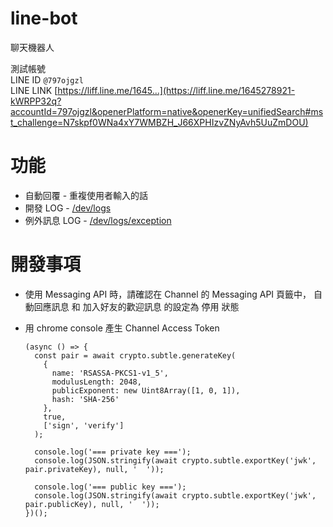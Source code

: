 # line-bot
聊天機器人

測試帳號\
LINE ID `@797ojgzl`\
LINE LINK [https://liff.line.me/1645...](https://liff.line.me/1645278921-kWRPP32q?accountId=797ojgzl&openerPlatform=native&openerKey=unifiedSearch#mst_challenge=N7skpf0WNa4xY7WMBZH_J66XPHIzvZNyAvh5UuZmDOU)

# 功能
* 自動回覆 - 重複使用者輸入的話
* 開發 LOG - [/dev/logs](https://takolinebot.herokuapp.com/dev/logs)
* 例外訊息 LOG - [/dev/logs/exception](https://takolinebot.herokuapp.com/dev/logs/exception)
# 開發事項
* 使用 Messaging API 時，請確認在 Channel 的 Messaging API 頁籤中， 自動回應訊息 和 加入好友的歡迎訊息 的設定為 停用 狀態
* 用 chrome console 產生 Channel Access Token

  ```
  (async () => {
    const pair = await crypto.subtle.generateKey(
      {
        name: 'RSASSA-PKCS1-v1_5',
        modulusLength: 2048,
        publicExponent: new Uint8Array([1, 0, 1]),
        hash: 'SHA-256'
      },
      true,
      ['sign', 'verify']
    );

    console.log('=== private key ===');
    console.log(JSON.stringify(await crypto.subtle.exportKey('jwk', pair.privateKey), null, '  '));

    console.log('=== public key ===');
    console.log(JSON.stringify(await crypto.subtle.exportKey('jwk', pair.publicKey), null, '  '));
  })();
  ```
